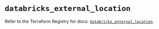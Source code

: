 # `databricks_external_location`

Refer to the Terraform Registry for docs: [`databricks_external_location`](https://registry.terraform.io/providers/databricks/databricks/1.77.0/docs/resources/external_location).
